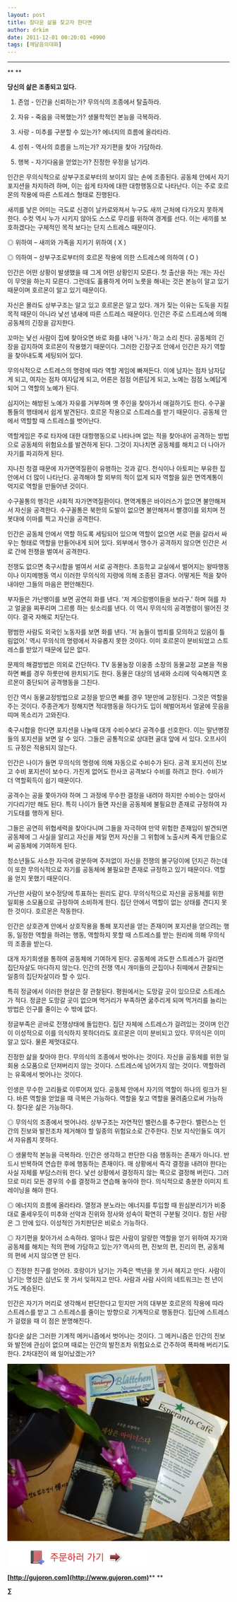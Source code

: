 ```yaml
---
layout: post
title: 참다운 삶을 찾고자 한다면
author: drkim
date: 2011-12-01 00:20:01 +0900
tags: [깨달음의대화]
---
```

****

** 
**

 **﻿﻿당신의 삶은 조종되고 있다.**

  
 1) 존엄 - 인간을 신뢰하는가? 무의식의 조종에서 탈출하라.

   
2) 자유 - 죽음을 극복했는가? 생물학적인 본능을 극복하라.   
3) 사랑 - 미추를 구분할 수 있는가? 에너지의 흐름에 올라타라.   
4) 성취 - 역사의 흐름을 느끼는가? 자기편을 찾아 가담하라.   
5) 행복 - 자기다움을 얻었는가? 진정한 우정을 남기라. 

 인간은 무의식적으로 상부구조로부터의 보이지 않는 손에 조종된다. 공동체 안에서 자기 포지션을 차지하려 하며, 이는 쉽게 타자에 대한 대항행동으로 나타난다. 이는 주로 호르몬의 작용에 따른 스트레스 형태로 진행된다. 

 새끼를 낳은 어미는 극도로 신경이 날카로와져서 누구도 새끼 근처에 다가오지 못하게 한다. 수컷 역시 누가 시키지 않아도 스스로 무리를 위하여 경계를 선다. 이는 새끼를 보호하겠다는 구체적인 목적 보다는 단지 스트레스 때문이다. 

 ◎ 위하여 – 새끼와 가족을 지키기 위하여 ( X )

   
◎ 의하여 – 상부구조로부터의 호르몬 작용에 의한 스트레스에 의하여 ( O ) 

 인간은 어떤 상황이 발생했을 때 그게 어떤 상황인지 모른다. 첫 출산을 하는 개는 자신이 무엇을 하는지 모른다. 그런데도 훌륭하게 어미 노릇을 해내는 것은 본능이 알고 있기 때문이며 호르몬이 알고 있기 때문이다. 

 자신은 몰라도 상부구조는 알고 있고 호르몬은 알고 있다. 개가 짖는 이유는 도둑을 지킬 목적 때문이 아니라 낯선 냄새에 따른 스트레스 때문이다. 인간은 주로 스트레스에 의해 공동체의 긴장을 감지한다. 

 꼬마는 낯선 사람이 집에 찾아오면 바로 화를 내어 '나가.' 하고 소리 친다. 공동체의 긴장을 감지하여 호르몬이 작용했기 때문이다. 그러한 긴장구조 안에서 인간은 자기 역할을 찾아내도록 세팅되어 있다. 

 무의식적으로 스트레스의 명령에 따라 역할 게임에 빠져든다. 이에 남자는 점차 남자답게 되고, 여자는 점차 여자답게 되고, 어른은 점점 어른답게 되고, 노예는 점점 노예답게 되어 그 역할의 노예가 된다. 

 심지어는 해방된 노예가 자유를 거부하며 옛 주인을 찾아가서 애걸하기도 한다. 수구꼴통들의 행태에서 쉽게 발견된다. 호르몬 작용으로 스트레스를 받기 때문이다. 공동체 안에서 역할할 때 스트레스를 벗어난다. 

 역할게임은 주로 타자에 대한 대항행동으로 나타나며 없는 적을 찾아내어 공격하는 방법으로 공동체의 위험요소를 발견하게 된다. 그것이 지나치면 공동체를 해치고 더 나아가 자기를 파괴하게 된다. 

 지나친 청결 때문에 자가면역질환이 유행하는 것과 같다. 천식이나 아토피는 부유한 집안에서 더 많이 나타난다. 공격해야 할 외부의 적이 없게 되자 역할을 잃은 면역계통이 억지로 역할을 만들어낸 것이다. 

 수구꼴통의 행각은 사회적 자가면역질환이다. 면역계통은 바이러스가 없으면 불안해져서 자신을 공격한다. 수구꼴통은 북한의 도발이 없으면 불안해져서 빨갱이를 외치며 전봇대에 이마를 찍고 자신을 공격한다. 

 인간은 공동체 안에서 역할 하도록 세팅되어 있으며 역할이 없으면 서로 편을 갈라서 싸우는 형태로 역할을 만들어내게 되어 있다. 외부에서 맹수가 공격하지 않으면 인간은 서로 간에 전쟁을 벌여서 공격한다. 

 전쟁도 없으면 축구시합을 벌여서 서로 공격한다. 초등학교 교실에서 벌어지는 왕따행동이나 이지메행동 역시 이러한 무의식의 지령에 의해 조종된 결과다. 어떻게든 적을 찾아내야만 그들의 마음은 편안해진다. 

 부자들은 가난뱅이를 보면 공연히 화를 낸다. '저 게으럼뱅이들을 보라구.' 하며 혀를 차고 얼굴을 찌푸리며 그르릉 하는 쇳소리를 낸다. 이 역시 무의식의 공격명령이 떨어진 것이다. 결국 자해로 치닫는다. 

 평범한 사람도 외국인 노동자를 보면 화를 낸다. '저 놈들이 범죄를 모의하고 있음이 틀림없어.' 역시 무의식의 명령에서 자유롭지 못한 것이다. 이미 호르몬이 분비되었고 스트레스를 받았기 때문에 답은 없다. 

 문제의 해결방법은 의외로 간단하다. TV 동물농장 이웅종 소장의 동물교정 교본을 적용하면 빠를 경우 하룻만에 완치되기도 한다. 동물은 대상의 냄새와 소리에 익숙해지면 호르몬이 중단되어 공격행동을 그친다. 

 인간 역시 동물교정방법으로 교정을 받으면 빠를 경우 1분만에 교정된다. 그것은 역할을 주는 것이다. 주종관계가 정해지면 적대행동을 하다가도 입이 헤벌어져서 얼굴에 웃음을 띠며 목소리가 고와진다. 

 축구시합을 한다면 포지션을 나눌때 대개 수비수보다 공격수를 선호한다. 이는 말년병장들의 포지션을 보면 알 수 있다. 그들은 공통적으로 상대편 골대 앞에 서 있다. 오프사이드 규정은 적용되지 않는다. 

 인간은 나이가 들면 무의식의 명령에 의해 자동으로 수비수가 된다. 공격 포지션이 진보고 수비 포지션이 보수다. 가진게 없어도 한사코 공격보다 수비를 하려고 한다. 수비가 더 역할획득이 쉽기 때문이다. 

 공격수는 공을 쫓아가야 하며 그 과정에 무수한 결정을 내려야 하지만 수비수는 앉아서 기다리기만 해도 된다. 특히 나이가 들면 자신을 공동체에 불필요한 존재로 규정하여 자기도태를 행하게 된다. 

 그들은 공연히 위협세력을 찾아다니며 그들을 자극하여 만약 위험한 존재임이 발견되면 공동체에 그 사실을 알리고 자신을 제일 먼저 자신을 그 위험에 노출시켜 죽게 만듦으로써 공동체에 기여하게 된다. 

 청소년들도 사소한 자극에 광분하며 주저없이 자신을 전쟁의 불구덩이에 던지곤 하는데 이 또한 무의식적으로 자기를 공동체에 불필요한 존재로 규정하고 있기 때문이다. 역할을 얻지 못했기 때문이다. 

 가난한 사람이 보수정당에 투표하는 원리도 같다. 무의식적으로 자신을 공동체를 위한 일회용 소모품으로 규정하여 소비하게 한다. 집단 안에서 역할이 없는 상태를 견디지 못한 것이다. 호르몬은 작동한다. 

 인간은 상호관계 안에서 상호작용을 통해 포지션을 얻는 존재이며 포지션을 얻으려는 행동, 일정한 역할을 하려는 행동, 역할하지 못할 때 스트레스를 받는 원리에 의해 무의식의 조종을 받는다. 

 대개 자기희생을 통하여 공동체에 기여하게 된다. 공동체에 과도한 스트레스가 걸리면 집단자살도 마다하지 않는다. 인간의 전쟁 역시 개미들의 군집이나 쥐떼에서 관찰되는 일종의 집단자살이라 할 수 있다. 

 특히 정글에서 이러한 현살은 잘 관찰된다. 평원에서는 도망갈 곳이 있으므로 스트레스가 적다. 정글은 도망갈 곳이 없으며 먹거리가 부족하면 굶주리게 되며 먹거리를 늘리는 방법은 인구를 줄이는 수 밖에 없다. 

 정글부족은 곧바로 전쟁상태에 돌입한다. 집단 자체에 스트레스가 걸려있는 것이며 인간이 이성적으로 이를 의식하지 못하더라도 호르몬은 이미 분비되고 있다. 무의식은 이미 알고 있다. 물론 제멋대로다. 

 진정한 삶을 찾아야 한다. 무의식의 조종에서 벗어나는 것이다. 자신을 공동체를 위한 일회용 소모품으로 던져버리지 않는 것이다. 스트레스에 넘어가지 않는 것이다. 역할하려는 유혹에서 벗어나는 것이다. 

 인생은 무수한 고리들로 이루어져 있다. 공동체 안에서 자기의 역할이 하나의 링크가 된다. 바른 역할을 얻었을 때 극복은 가능하다. 역할을 찾고 역할을 물려줌으로써 가능하다. 참다운 삶은 가능하다. 

 ◎ 무의식의 조종에서 벗어나라. 상부구조는 자연적인 밸런스를 추구한다. 밸런스는 인간의 진보와 발전조차 제거해야 할 일종의 위험요소로 간주한다. 진보 지식인들도 여기서 자유롭지 못하다. 

 ◎ 생물학적 본능을 극복하라. 인간은 생각하고 판단한 다음 행동하는 존재가 아니다. 반드시 반복하여 연습한 후에 행동하는 존재이다. 매 상황에서 즉각 결정을 내려야 한다는 사실 자체를 부담스러워 한다. 낯선 상황에서 결정하지 않는 쪽으로 결정해 버린다. 그러므로 미리 모든 경우의 수를 결정하고 연습해 놓아야 한다. 의식적으로 충분한 이미지 트레이닝을 해야 한다. 

 ◎ 에너지의 흐름에 올라타라. 열정과 분노라는 에너지를 투입할 때 원심분리기가 비중대로 줄세우듯이 미추와 선악과 진위와 정사와 성속이 확연히 구분될 것이다. 참된 사랑은 그 안에 있다. 이성적인 가치판단은 비로소 가능하다. 

 ◎ 자기편을 찾아가서 소속하라. 얼마나 많은 사람이 알량한 역할을 얻기 위하여 자기와 공동체를 해치는 적의 편에 가담하고 있는가? 역사의 편, 진보의 편, 진리의 편, 공동체의 편에 서지 않으면 안 된다. 

 ◎ 진정한 친구를 얻어라. 호랑이가 남기는 가죽은 백년을 못 가서 헤지고 만다. 사람이 남기는 명성은 십년도 못 가서 잊혀지고 만다. 사람과 사람 사이의 네트워크는 천 년이 가도 계승된다. 

 인간은 자기가 머리로 생각해서 판단한다고 믿지만 거의 대부분 호르몬의 작용에 따라 스트레스를 받고 그 스트레스를 줄이는 방향으로 기계적으로 행동한다. 집단에 스트레스가 걸렸을 때 이 점은 분명해진다. 

 참다운 삶은 그러한 기계적 메커니즘에서 벗어나는 것이다. 그 메커니즘은 인간의 진보와 발전에 관심이 없으며 때로는 인간의 발전조차 위험요소로 간주하여 폭파해 버리기도 한다. 2차대전이 왜 일어났겠는가? 





  



 


  ![](/files/attach/images/198/784/213/P1010152.jpg)

 

![](/files/attach/images/199/376/206/bookorder.gif) 









**[http://gujoron.com](http://www.gujoron.com)**** 
**

**∑**